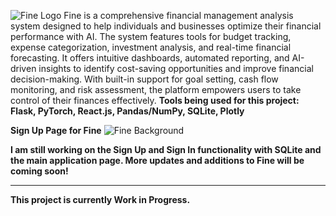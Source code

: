 ![Fine Logo](https://github.com/user-attachments/assets/ae9541cc-a6a4-41b4-b520-93d98c5de20a)
Fine is a comprehensive financial management analysis system designed to help individuals and businesses optimize their financial performance with AI. The system features tools for budget tracking, expense categorization, investment analysis, and real-time financial forecasting. It offers intuitive dashboards, automated reporting, and AI-driven insights to identify cost-saving opportunities and improve financial decision-making. With built-in support for goal setting, cash flow monitoring, and risk assessment, the platform empowers users to take control of their finances effectively.
**Tools being used for this project: Flask, PyTorch, React.js, Pandas/NumPy, SQLite, Plotly**

**Sign Up Page for Fine**
![Fine Background](https://github.com/user-attachments/assets/4c0e9152-61ca-4476-b405-927b70c274e8)

**I am still working on the Sign Up and Sign In functionality with SQLite and the main application page. More updates and additions to Fine will be coming soon!**

----------------------------------------------------------------------------
**This project is currently Work in Progress.**
